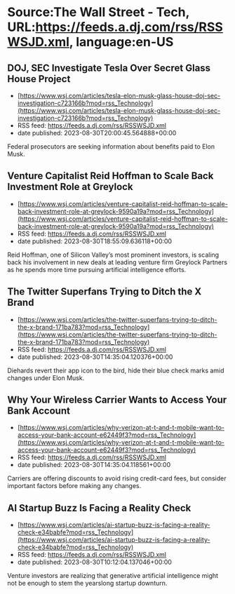 # Source:The Wall Street - Tech, URL:https://feeds.a.dj.com/rss/RSSWSJD.xml, language:en-US

## DOJ, SEC Investigate Tesla Over Secret Glass House Project
 - [https://www.wsj.com/articles/tesla-elon-musk-glass-house-doj-sec-investigation-c723166b?mod=rss_Technology](https://www.wsj.com/articles/tesla-elon-musk-glass-house-doj-sec-investigation-c723166b?mod=rss_Technology)
 - RSS feed: https://feeds.a.dj.com/rss/RSSWSJD.xml
 - date published: 2023-08-30T20:00:45.564888+00:00

Federal prosecutors are seeking information about benefits paid to Elon Musk.

## Venture Capitalist Reid Hoffman to Scale Back Investment Role at Greylock
 - [https://www.wsj.com/articles/venture-capitalist-reid-hoffman-to-scale-back-investment-role-at-greylock-9590a19a?mod=rss_Technology](https://www.wsj.com/articles/venture-capitalist-reid-hoffman-to-scale-back-investment-role-at-greylock-9590a19a?mod=rss_Technology)
 - RSS feed: https://feeds.a.dj.com/rss/RSSWSJD.xml
 - date published: 2023-08-30T18:55:09.636118+00:00

Reid Hoffman, one of Silicon Valley’s most prominent investors, is scaling back his involvement in new deals at leading venture firm Greylock Partners as he spends more time pursuing artificial intelligence efforts.

## The Twitter Superfans Trying to Ditch the X Brand
 - [https://www.wsj.com/articles/the-twitter-superfans-trying-to-ditch-the-x-brand-171ba783?mod=rss_Technology](https://www.wsj.com/articles/the-twitter-superfans-trying-to-ditch-the-x-brand-171ba783?mod=rss_Technology)
 - RSS feed: https://feeds.a.dj.com/rss/RSSWSJD.xml
 - date published: 2023-08-30T14:35:04.120376+00:00

Diehards revert their app icon to the bird, hide their blue check marks amid changes under Elon Musk.

## Why Your Wireless Carrier Wants to Access Your Bank Account
 - [https://www.wsj.com/articles/why-verizon-at-t-and-t-mobile-want-to-access-your-bank-account-e62449f3?mod=rss_Technology](https://www.wsj.com/articles/why-verizon-at-t-and-t-mobile-want-to-access-your-bank-account-e62449f3?mod=rss_Technology)
 - RSS feed: https://feeds.a.dj.com/rss/RSSWSJD.xml
 - date published: 2023-08-30T14:35:04.118561+00:00

Carriers are offering discounts to avoid rising credit-card fees, but consider important factors before making any changes.

## AI Startup Buzz Is Facing a Reality Check
 - [https://www.wsj.com/articles/ai-startup-buzz-is-facing-a-reality-check-e34babfe?mod=rss_Technology](https://www.wsj.com/articles/ai-startup-buzz-is-facing-a-reality-check-e34babfe?mod=rss_Technology)
 - RSS feed: https://feeds.a.dj.com/rss/RSSWSJD.xml
 - date published: 2023-08-30T10:12:04.137046+00:00

Venture investors are realizing that generative artificial intelligence might not be enough to stem the yearslong startup downturn.


